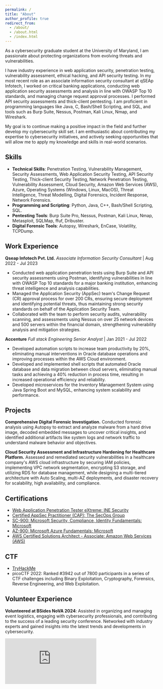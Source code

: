 ```yaml
---
permalink: /
title: "About"
author_profile: true
redirect_from: 
  - /about/
  - /about.html
  - /index.html
---
```


As a cybersecurity graduate student at the University of Maryland, I am passionate about protecting organizations from evolving threats and vulnerabilities.

I have industry experience in web application security, penetration testing, vulnerability assessment, ethical hacking, and API security testing. In my most recent role as an associate information security consultant at qSEAp Infotech, I worked on critical banking applications, conducting web application security assessments and analysis in line with OWASP Top 10 standards, and managing change request approval processes. I performed API security assessments and thick-client pentesting. I am proficient in programming languages like Java, C, Bash/Shell Scripting, and SQL, and tools such as Burp Suite, Nessus, Postman, Kali Linux, Nmap, and Wireshark.

My goal is to continue making a positive impact in the field and further develop my cybersecurity skill set. I am enthusiastic about contributing my expertise to cybersecurity initiatives, and actively seeking opportunities that will allow me to apply my knowledge and skills in real-world scenarios.

Skills
------
- **Technical Skills**: Penetration Testing, Vulnerability Management, Security Assessments, Web Application Security 
Testing, API Security Testing, Thick-client Security Testing, Network Penetration Testing, Vulnerability Assessment, 
Cloud Security, Amazon Web Services (AWS), Azure, Operating Systems (Windows, Linux, MacOS), Threat 
Intelligence, Threat Modelling, Digital Forensics, Incident Response, Network Forensics.
- **Programming and Scripting**: Python, Java, C++, Bash/Shell Scripting, SQL.
- **Pentesting Tools**: Burp Suite Pro, Nessus, Postman, Kali Linux, Nmap, Metasploit, SQLMap, ffuf, Dribuster.
- **Digital Forensic Tools**: Autopsy, Wireshark, EnCase, Volatility, TCPDump.

Work Experience
------
**Qseap Infotech Pvt. Ltd.**
*Associate Information Security Consultant* | Aug 2022 - Jul 2023
- Conducted web application penetration tests using Burp Suite and API security assessments using Postman, identifying 
vulnerabilities in line with OWASP Top 10 standards for a major banking institution, enhancing threat intelligence and 
analysis capabilities.
- Managed the Application Security (AppSec) team's Change Request (CR) approval process for over 200 CRs, ensuring 
secure deployment and identifying potential threats, thus maintaining strong security standards on behalf of the 
Application Security Team. 
- Collaborated with the team to perform security audits, vulnerability scanning, and assessments using Nessus on over 25 
network devices and 500 servers within the financial domain, strengthening vulnerability analysis and mitigation 
strategies. 

**Accenture**
*Full stack Engineering Senior Analyst* | Jan 2021 - Jul 2022 
- Developed automation scripts to increase team productivity by 20%, eliminating manual interventions in Oracle database 
operations and improving processes within the AWS Cloud environment. 
- Developed and implemented shell scripts that automated Oracle database and data migration between cloud servers, 
eliminating manual tasks and achieving a 40% reduction in process time, resulting in increased operational efficiency and 
reliability. 
- Developed microservices for the Inventory Management System using Java Spring Boot and MySQL, enhancing system 
scalability and performance. 

Projects
------
**Comprehensive Digital Forensic Investigation.** Conducted forensic analysis using Autopsy to extract and analyze malware 
from a hard drive image, decoded embedded messages to uncover critical insights, and identified additional artifacts like 
system logs and network traffic to understand malware behavior and objectives. 

**Cloud Security Assessment and Infrastructure Hardening for Healthcare Platform.** Assessed and remediated security 
vulnerabilities in a healthcare company's AWS cloud infrastructure by securing IAM policies, implementing VPC network 
segmentation, encrypting S3 storage, and utilizing RDS for database management, while designing a multi-tiered architecture 
with Auto Scaling, multi-AZ deployments, and disaster recovery for scalability, high availability, and compliance. 

Certifications
------
- [Web Application Penetration Tester eXtreme: INE Security](https://certs.ine.com/ea753f3e-84df-4754-906e-6462535628b2#gs.faw2ns)
- [Certified AppSec Practitioner (CAP): The SecOps Group](https://drive.google.com/file/d/1DkgWyydn9nJkmV95fpyc9HymPv8c0I6k/view)
- [SC-900: Microsoft Security, Compliance, Identity Fundamentals: Microsoft](https://www.credly.com/badges/670533be-f78e-44dc-9984-946b41b70398/public_url)
- [AZ-900: Microsoft Azure Fundamentals: Microsoft](https://www.credly.com/badges/9b08d385-3fe1-4f1b-b1cd-154fa58b861d/public_url)
- [AWS Certified Solutions Architect - Associate: Amazon Web Services (AWS)](https://www.credly.com/badges/e4c24e07-601c-45c1-825d-5f28e84c8f96)

CTF
------
- [TryHackMe](https://tryhackme.com/r/p/gpmore)
- picoCTF 2022: Ranked #3942 out of 7800 participants in a series of CTF challenges including Binary Exploitation, 
Cryptography, Forensics, Reverse Engineering, and Web Exploitation. 

Volunteer Experience
------
**Volunteered at BSides NoVA 2024**: Assisted in organizing and managing event logistics, engaging with cybersecurity 
professionals, and contributing to the success of a leading security conference. Networked with industry experts and 
gained insights into the latest trends and developments in cybersecurity.

<iframe src="https://tryhackme.com/api/v2/badges/public-profile?userPublicId=424351" style='border:none;'></iframe>
